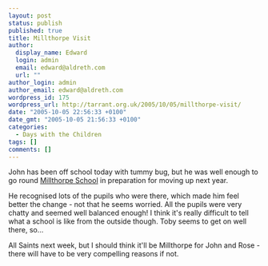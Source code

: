 ```yaml
---
layout: post
status: publish
published: true
title: Millthorpe Visit
author:
  display_name: Edward
  login: admin
  email: edward@aldreth.com
  url: ""
author_login: admin
author_email: edward@aldreth.com
wordpress_id: 175
wordpress_url: http://tarrant.org.uk/2005/10/05/millthorpe-visit/
date: "2005-10-05 22:56:33 +0100"
date_gmt: "2005-10-05 21:56:33 +0100"
categories:
  - Days with the Children
tags: []
comments: []
---
```


<p>John has been off school today with tummy bug, but he was well enough to go round <a href="https://www.millthorpeschool.co.uk">Millthorpe School</a> in preparation for moving up next year.</p>
<p>He recognised lots of the pupils who were there, which made him feel better the change - not that he seems worried.  All the pupils were very chatty and seemed well balanced enough!  I think it's really difficult to tell what a school is like from the outside though.  Toby seems to get on well there, so...</p>
<p>All Saints next week, but I should think it'll be Millthorpe for John and Rose - there will have to be very compelling reasons if not.</p>

